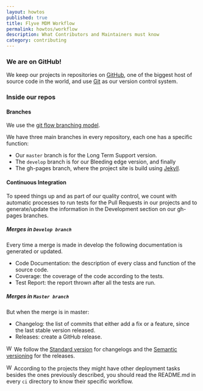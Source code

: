 ```yaml
---
layout: howtos
published: true
title: Flyve MDM Workflow
permalink: howtos/workflow
description: What Contributors and Maintainers must know
category: contributing
---
```


### We are on GitHub!

We keep our projects in repositories on [GitHub](https://github.com/flyve-mdm/), one of the biggest host of source code in the world, and use [Git](https://git-scm.com/) as our version control system.

### Inside our repos

#### Branches

We use the [git flow branching model](http://nvie.com/posts/a-successful-git-branching-model/).

We have three main branches in every repository, each one has a specific function:

* Our ```master``` branch is for the Long Term Support version.
* The ```develop``` branch is for our Bleeding edge version, and finally
* The gh-pages branch, where the project site is build using [Jekyll](https://jekyllrb.com/).

#### Continuous Integration

To speed things up and as part of our quality control, we count with automatic processes to run tests for the Pull Requests in our projects and to generate/update the information in the Development section on our gh-pages branches.

##### Merges in ```Develop branch```

Every time a merge is made in develop the following documentation is generated or updated.

* Code Documentation: the description of every class and function of the source code.
* Coverage: the coverage of the code according to the tests.
* Test Report: the report thrown after all the tests are run.

##### Merges in ```Master branch```

But when the merge is in master:

* Changelog: the list of commits that either add a fix or a feature, since the last stable version released.
* Releases: create a GitHub release.

<img src="{{ '/images/picto-warning.png' | absolute_url }}" alt="Watch out:" height="16px"> We follow the [Standard version](https://github.com/conventional-changelog/standard-version) for changelogs and the [Semantic versioning](https://semver.org/) for the releases.

<img src="{{ '/images/picto-warning.png' | absolute_url }}" alt="Watch out:" height="16px"> According to the projects they might have other deployment tasks besides the ones previously described, you should read the README.md in every ```ci``` directory to know their specific workflow.